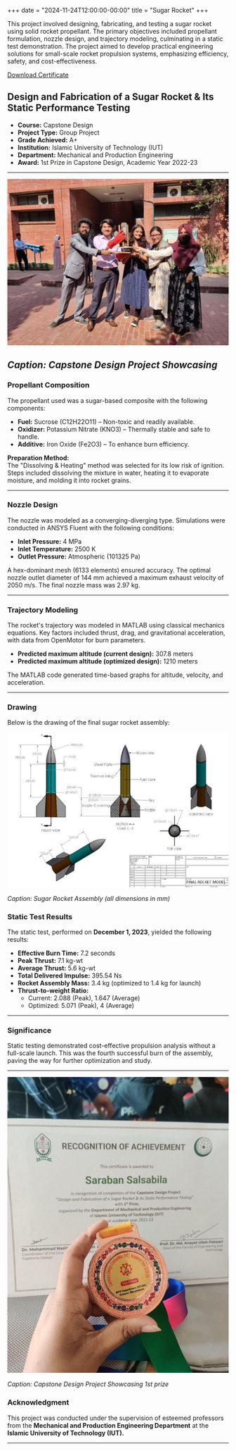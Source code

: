 +++
date = "2024-11-24T12:00:00-00:00"
title = "Sugar Rocket"
+++

This project involved designing, fabricating, and testing a sugar rocket using solid rocket propellant. The primary objectives included propellant formulation, nozzle design, and trajectory modeling, culminating in a static test demonstration. The project aimed to develop practical engineering solutions for small-scale rocket propulsion systems, emphasizing efficiency, safety, and cost-effectiveness.
<!--more-->

[Download Certificate](/certificates/sugar_rocket_certificate.pdf)

## Design and Fabrication of a Sugar Rocket & Its Static Performance Testing
- **Course:** Capstone Design
- **Project Type:** Group Project
- **Grade Achieved:** A+
- **Institution:** Islamic University of Technology (IUT)
- **Department:** Mechanical and Production Engineering
- **Award:** 1st Prize in Capstone Design, Academic Year 2022-23

---

![Drawing of Sugar Rocket Assembly](/images/sugar_rocket.jpg)

*Caption: Capstone Design Project Showcasing*
---

### Propellant Composition
The propellant used was a sugar-based composite with the following components:
- **Fuel:** Sucrose (C12H22O11) – Non-toxic and readily available.
- **Oxidizer:** Potassium Nitrate (KNO3​) – Thermally stable and safe to handle.
- **Additive:** Iron Oxide (Fe2O3) – To enhance burn efficiency.

**Preparation Method:**  
The "Dissolving & Heating" method was selected for its low risk of ignition. Steps included dissolving the mixture in water, heating it to evaporate moisture, and molding it into rocket grains.

---

### Nozzle Design
The nozzle was modeled as a converging-diverging type. Simulations were conducted in ANSYS Fluent with the following conditions:
- **Inlet Pressure:** 4 MPa
- **Inlet Temperature:** 2500 K
- **Outlet Pressure:** Atmospheric (101325 Pa)

A hex-dominant mesh (6133 elements) ensured accuracy. The optimal nozzle outlet diameter of 144 mm achieved a maximum exhaust velocity of 2050 m/s. The final nozzle mass was 2.97 kg.

---

### Trajectory Modeling
The rocket's trajectory was modeled in MATLAB using classical mechanics equations. Key factors included thrust, drag, and gravitational acceleration, with data from OpenMotor for burn parameters.

- **Predicted maximum altitude (current design):** 307.8 meters
- **Predicted maximum altitude (optimized design):** 1210 meters

The MATLAB code generated time-based graphs for altitude, velocity, and acceleration.

---
### Drawing
Below is the drawing of the final sugar rocket assembly:

![Drawing of Sugar Rocket Assembly](/images/sugar_rocket_drawing.jpg)

*Caption: Sugar Rocket Assembly (all dimensions in mm)*

### Static Test Results
The static test, performed on **December 1, 2023**, yielded the following results:
- **Effective Burn Time:** 7.2 seconds
- **Peak Thrust:** 7.1 kg-wt
- **Average Thrust:** 5.6 kg-wt
- **Total Delivered Impulse:** 395.54 Ns
- **Rocket Assembly Mass:** 3.4 kg (optimized to 1.4 kg for launch)
- **Thrust-to-weight Ratio:**
    - Current: 2.088 (Peak), 1.647 (Average)
    - Optimized: 5.071 (Peak), 4 (Average)

---

### Significance
Static testing demonstrated cost-effective propulsion analysis without a full-scale launch. This was the fourth successful burn of the assembly, paving the way for further optimization and study.

---
![Drawing of Sugar Rocket Assembly](/images/sugar_rocket_prize.jpg)

*Caption: Capstone Design Project Showcasing 1st prize*

### Acknowledgment
This project was conducted under the supervision of esteemed professors from the **Mechanical and Production Engineering Department** at the **Islamic University of Technology (IUT).**

---

